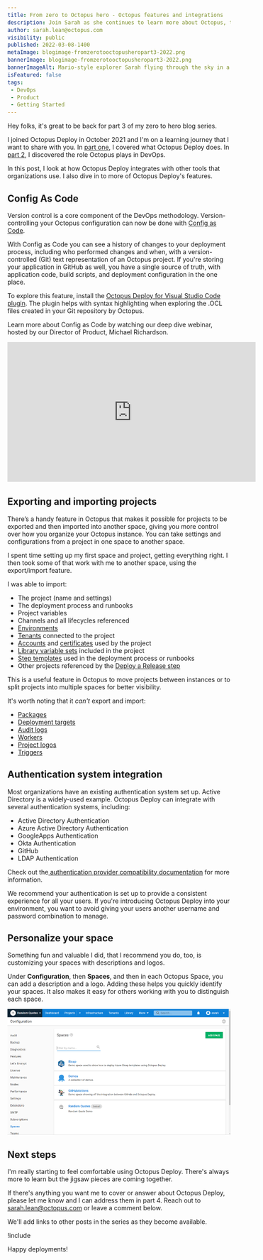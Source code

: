 ```yaml
---
title: From zero to Octopus hero - Octopus features and integrations
description: Join Sarah as she continues to learn more about Octopus, this time looking at Octopus Deploy's features, plus integrations with other tools.
author: sarah.lean@octopus.com
visibility: public
published: 2022-03-08-1400
metaImage: blogimage-fromzerotooctopusheropart3-2022.png
bannerImage: blogimage-fromzerotooctopusheropart3-2022.png
bannerImageAlt: Mario-style explorer Sarah flying through the sky in a rocket, with icons in the clouds representing features and integrations.
isFeatured: false
tags:
 - DevOps
 - Product
 - Getting Started
---
```


Hey folks, it's great to be back for part 3 of my zero to hero blog series. 

I joined Octopus Deploy in October 2021 and I'm on a learning journey that I want to share with you.  In [part one](https://octopus.com/blog/zero-to-octopus-hero-part-1), I covered what Octopus Deploy does. In [part 2](https://octopus.com/blog/zero-to-octopus-hero-part-2), I discovered the role Octopus plays in DevOps. 

In this post, I look at how Octopus Deploy integrates with other tools that organizations use. I also dive in to more of Octopus Deploy's features. 


## Config As Code

Version control is a core component of the DevOps methodology. Version-controlling your Octopus configuration can now be done with [Config as Code](https://octopus.com/blog/config-as-code-eap). 

With Config as Code you can see a history of changes to your deployment process, including who performed changes and when, with a version-controlled (Git) text representation of an Octopus project. If you're storing your application in GitHub as well, you have a single source of truth, with application code, build scripts, and deployment configuration in the one place. 

To explore this feature, install the [Octopus Deploy for Visual Studio Code plugin](https://marketplace.visualstudio.com/items?itemName=octopusdeploy.vscode-octopusdeploy). The plugin helps with syntax highlighting when exploring the .OCL files created in your Git repository by Octopus. 

Learn more about Config as Code by watching our deep dive webinar, hosted by our Director of Product, Michael Richardson. 

<iframe width="560" height="315" src="https://www.youtube.com/embed/oZfxlbpSP14" title="YouTube video player" frameborder="0" allow="accelerometer; autoplay; clipboard-write; encrypted-media; gyroscope; picture-in-picture" allowfullscreen></iframe>


## Exporting and importing projects

There’s a handy feature in Octopus that makes it possible for projects to be exported and then imported into another space, giving you more control over how you organize your Octopus instance. You can take settings and configurations from a project in one space to another space. 

I spent time setting up my first space and project, getting everything right. I then took some of that work with me to another space, using the export/import feature.

I was able to import: 

- The project (name and settings)
- The deployment process and runbooks
- Project variables
- Channels and all lifecycles referenced
- [Environments](https://octopus.com/docs/projects/export-import#environments)
- [Tenants](https://octopus.com/docs/projects/export-import#tenants) connected to the project
- [Accounts](https://octopus.com/docs/projects/export-import#accounts) and [certificates](https://octopus.com/docs/projects/export-import#certificates) used by the project
- [Library variable sets](https://octopus.com/docs/projects/export-import#library-variable-sets) included in the project
- [Step templates](https://octopus.com/docs/projects/export-import#step-templates) used in the deployment process or runbooks
- Other projects referenced by the [Deploy a Release step](https://octopus.com/docs/projects/coordinating-multiple-projects/deploy-release-step)

This is a useful feature in Octopus to move projects between instances or to split projects into multiple spaces for better visibility.  

It's worth noting that it *can't* export and import: 

- [Packages](https://octopus.com/docs/projects/export-import#packages)
- [Deployment targets](https://octopus.com/docs/projects/export-import#deployment-targets)
- [Audit logs](https://octopus.com/docs/projects/export-import#audit-logs)
- [Workers](https://octopus.com/docs/projects/export-import#workers)
- [Project logos](https://octopus.com/docs/projects/export-import#project-logos)
- [Triggers](https://octopus.com/docs/projects/export-import#triggers)

## Authentication system integration

Most organizations have an existing authentication system set up. Active Directory is a widely-used example.  Octopus Deploy can integrate with several authentication systems, including:

- Active Directory Authentication
- Azure Active Directory Authentication
- GoogleApps Authentication
- Okta Authentication
- GitHub
- LDAP Authentication

Check out the[ authentication provider compatibility documentation](https://octopus.com/docs/security/authentication/auth-provider-compatibility) for more information. 

We recommend your authentication is set up to provide a consistent experience for all your users.  If you're introducing Octopus Deploy into your environment, you want to avoid giving your users another username and password combination to manage. 

## Personalize your space

Something fun and valuable I did, that I recommend you do, too, is customizing your spaces with descriptions and logos.

Under **Configuration**, then **Spaces**, and then in each Octopus Space, you can add a description and a logo. Adding these helps you quickly identify your spaces. It also makes it easy for others working with you to distinguish each space. 

![Octopus Deploy Spaces Personalized](spaces.png)

## Next steps

I'm really starting to feel comfortable using Octopus Deploy. There's always more to learn but the jigsaw pieces are coming together.

If there's anything you want me to cover or answer about Octopus Deploy, please let me know and I can address them in part 4. Reach out to [sarah.lean@octopus.com](mailto:sarah.lean@octopus.com) or leave a comment below.

We'll add links to other posts in the series as they become available.

!include <zero-to-hero>

Happy deployments!
